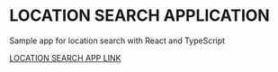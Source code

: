 # LOCATION SEARCH APPLICATION
Sample app for location search with React and TypeScript

[LOCATION SEARCH APP LINK](https://location-serch-app.onrender.com)
